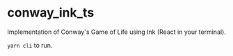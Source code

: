 # conway_ink_ts

Implementation of Conway's Game of Life using Ink (React in your terminal).

`yarn cli` to run.
